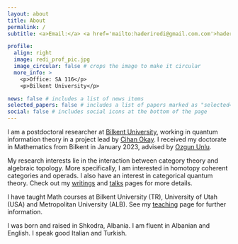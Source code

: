 ```yaml
---
layout: about
title: About
permalink: /
subtitle: <a>Email:</a> <a href='mailto:haderiredi@gmail.com.com'>haderiredi@gmail.com</a>

profile:
  align: right
  image: redi_prof_pic.jpg
  image_circular: false # crops the image to make it circular
  more_info: >
    <p>Office: SA 116</p>
    <p>Bilkent University</p>

news: false # includes a list of news items
selected_papers: false # includes a list of papers marked as "selected={true}"
social: false # includes social icons at the bottom of the page
---
```


I am a postdoctoral researcher at [Bilkent University](https://w3.bilkent.edu.tr/bilkent/), working in quantum information theory in a project lead by [Cihan Okay](https://www.cihanokay.com/). I received my doctorate in Mathematics from Bilkent in January 2023, advised by [Ozgun Unlu](http://www.fen.bilkent.edu.tr/~unluo/). 

My research interests lie in the interaction between category theory and algebraic topology. More specifically, I am interested in homotopy coherent categories and
operads. I also have an interest in categorical quantum theory. Check out my [writings]({{site.url}}/publications/) and [talks]({{site.url}}/talks/) pages for more details.

I have taught Math courses at Bilkent University (TR), University of Utah (USA) and Metropolitan University (ALB). See my [teaching]({{site.url}}/teaching/) page for further information.

I was born and raised in Shkodra, Albania. I am fluent in Albanian and English. I speak good Italian and Turkish.
